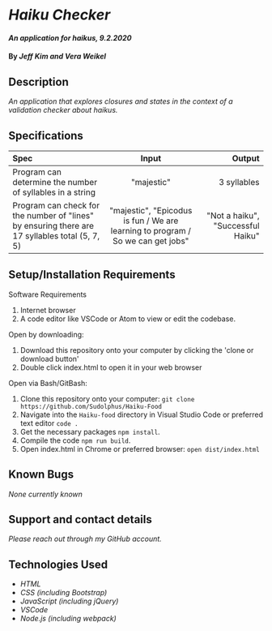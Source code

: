 # _Haiku Checker_

#### _An application for haikus, 9.2.2020_

#### By _**Jeff Kim and Vera Weikel**_

## Description

_An application that explores closures and states in the context of a validation checker about haikus._

## Specifications

| Spec                                                                                           |                                      Input                                      |                            Output |
| :--------------------------------------------------------------------------------------------- | :-----------------------------------------------------------------------------: | --------------------------------: |
| Program can determine the number of syllables in a string                                      |                                   "majestic"                                    |                       3 syllables |
| Program can check for the number of "lines" by ensuring there are 17 syllables total (5, 7, 5) | "majestic", "Epicodus is fun / We are learning to program / So we can get jobs" | "Not a haiku", "Successful Haiku" |

## Setup/Installation Requirements

Software Requirements

1. Internet browser
2. A code editor like VSCode or Atom to view or edit the codebase.

Open by downloading:

1. Download this repository onto your computer by clicking the 'clone or download button'
2. Double click index.html to open it in your web browser

Open via Bash/GitBash:

1. Clone this repository onto your computer:
   `git clone https://github.com/Sudolphus/Haiku-Food`
2. Navigate into the `Haiku-food` directory in Visual Studio Code or preferred text editor
   `code .`
3. Get the necessary packages `npm install`.
4. Compile the code `npm run build`.
5. Open index.html in Chrome or preferred browser:
   `open dist/index.html`

## Known Bugs

_None currently known_

## Support and contact details

_Please reach out through my GitHub account._

## Technologies Used

- _HTML_
- _CSS (including Bootstrap)_
- _JavaScript (including jQuery)_
- _VSCode_
- _Node.js (including webpack)_
